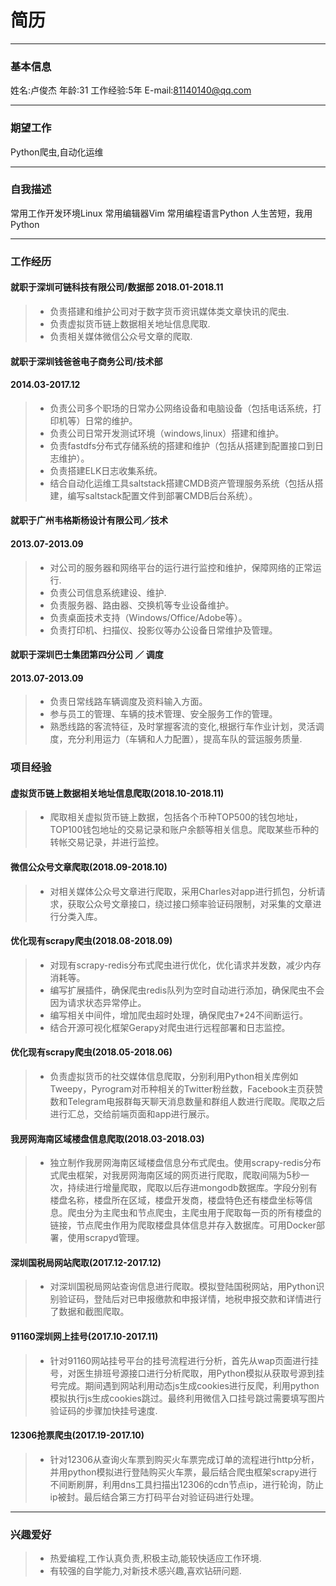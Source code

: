 # 简历
------
### 基本信息
姓名:卢俊杰
年龄:31
工作经验:5年
E-mail:81140140@qq.com

------
### 期望工作
Python爬虫,自动化运维

------
### 自我描述
常用工作开发环境Linux 
常用编辑器Vim 
常用编程语言Python 
人生苦短，我用Python

------
### 工作经历
#### 就职于深圳可链科技有限公司/数据部 2018.01-2018.11
> * 负责搭建和维护公司对于数字货币资讯媒体类文章快讯的爬虫.
> * 负责虚拟货币链上数据相关地址信息爬取.
> * 负责相关媒体微信公众号文章的爬取.

#### 就职于深圳钱爸爸电子商务公司/技术部
#### 2014.03-2017.12
> * 负责公司多个职场的日常办公网络设备和电脑设备（包括电话系统，打印机等）日常的维护。
> * 负责公司日常开发测试环境（windows,linux）搭建和维护。
> * 负责fastdfs分布式存储系统的搭建和维护（包括从搭建到配置接口到日志维护）。
> * 负责搭建ELK日志收集系统。
> * 结合自动化运维工具saltstack搭建CMDB资产管理服务系统（包括从搭建，编写saltstack配置文件到部署CMDB后台系统）。

#### 就职于广州韦格斯杨设计有限公司／技术
#### 2013.07-2013.09
> * 对公司的服务器和网络平台的运行进行监控和维护，保障网络的正常运行.
> * 负责公司信息系统建设、维护.
> * 负责服务器、路由器、交换机等专业设备维护。
> * 负责桌面技术支持（Windows/Office/Adobe等）。
> * 负责打印机、扫描仪、投影仪等办公设备日常维护及管理。

#### 就职于深圳巴士集团第四分公司 ／ 调度
#### 2013.07-2013.09
> * 负责日常线路车辆调度及资料输入方面。
> * 参与员工的管理、车辆的技术管理、安全服务工作的管理。
> * 熟悉线路的客流特征，及时掌握客流的变化,根据行车作业计划，灵活调度，充分利用运力（车辆和人力配置），提高车队的营运服务质量.


### 项目经验
#### 虚拟货币链上数据相关地址信息爬取(2018.10-2018.11)
> * 爬取相关虚拟货币链上数据，包括各个币种TOP500的钱包地址，TOP100钱包地址的交易记录和账户余额等相关信息。爬取某些币种的转帐交易记录，并进行监控。

#### 微信公众号文章爬取(2018.09-2018.10)
> * 对相关媒体公众号文章进行爬取，采用Charles对app进行抓包，分析请求，获取公众号文章接口，绕过接口频率验证码限制，对采集的文章进行分类入库。

#### 优化现有scrapy爬虫(2018.08-2018.09)
> * 对现有scrapy-redis分布式爬虫进行优化，优化请求并发数，减少内存消耗等。
> * 编写扩展插件，确保爬虫redis队列为空时自动进行添加，确保爬虫不会因为请求状态异常停止。
> * 编写相关中间件，增加爬虫超时处理，确保爬虫7*24不间断运行。
> * 结合开源可视化框架Gerapy对爬虫进行远程部署和日志监控。

#### 优化现有scrapy爬虫(2018.05-2018.06)
> * 负责虚拟货币的社交媒体信息爬取，分别利用Python相关库例如Tweepy，Pyrogram对币种相关的Twitter粉丝数，Facebook主页获赞数和Telegram电报群每天聊天消息数量和群组人数进行爬取。爬取之后进行汇总，交给前端页面和app进行展示。

#### 我房网海南区域楼盘信息爬取(2018.03-2018.03)
> * 独立制作我房网海南区域楼盘信息分布式爬虫。使用scrapy-redis分布式爬虫框架，对我房网海南区域的网页进行爬取，爬取间隔为5秒一次，持续进行增量爬取，爬取以后存进mongodb数据库。字段分别有楼盘名称，楼盘所在区域，楼盘开发商，楼盘特色还有楼盘坐标等信息。爬虫分为主爬虫和节点爬虫，主爬虫用于爬取每一页的所有楼盘的链接，节点爬虫作用为爬取楼盘具体信息并存入数据库。可用Docker部署，使用scrapyd管理。

#### 深圳国税局网站爬取(2017.12-2017.12)
> * 对深圳国税局网站查询信息进行爬取。模拟登陆国税网站，用Python识别验证码，登陆后对已申报缴款和申报详情，地税申报交款和详情进行了数据和截图爬取。

#### 91160深圳网上挂号(2017.10-2017.11)
> * 针对91160网站挂号平台的挂号流程进行分析，首先从wap页面进行挂号，对医生排班号源接口进行分析爬取，用Python模拟从获取号源到挂号完成。期间遇到网站利用动态js生成cookies进行反爬，利用python模拟执行js生成cookies跳过。最终利用微信入口挂号跳过需要填写图片验证码的步骤加快挂号速度.

#### 12306抢票爬虫(2017.19-2017.10)
> * 针对12306从查询火车票到购买火车票完成订单的流程进行http分析，并用python模拟进行登陆购买火车票，最后结合爬虫框架scrapy进行不间断刷屏，利用dns工具扫描出12306的cdn节点ip，进行轮询，防止ip被封。最后结合第三方打码平台对验证码进行处理。

------
### 兴趣爱好
> * 热爱编程,工作认真负责,积极主动,能较快适应工作环境.
> * 有较强的自学能力,对新技术感兴趣,喜欢钻研问题.
